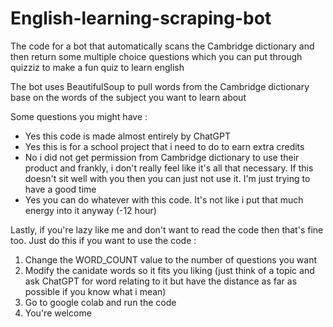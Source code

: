 # English-learning-scraping-bot
The code for a bot that automatically scans the Cambridge dictionary and then return some multiple choice questions which you can put through quizziz to make a fun quiz to learn english

The bot uses BeautifulSoup to pull words from the Cambridge dictionary base on the words of the subject you want to learn about

Some questions you might have :

- Yes this code is made almost entirely by ChatGPT
- Yes this is for a school project that i need to do to earn extra credits
- No i did not get permission from Cambridge dictionary to use their product and frankly, i don't really feel like it's all that necessary. If this doesn't sit well with you then you can just not use it. I'm just trying to have a good time
- Yes you can do whatever with this code. It's not like i put that much energy into it anyway (-12 hour)

Lastly, if you're lazy like me and don't want to read the code then that's fine too. Just do this if you want to use the code :

1. Change the WORD_COUNT value to the number of questions you want
2. Modify the canidate words so it fits you liking (just think of a topic and ask ChatGPT for word relating to it but have the distance as far as possible if you know what i mean)
3. Go to google colab and run the code
4. You're welcome
